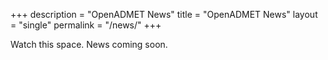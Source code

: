 +++
description = "OpenADMET News"
title = "OpenADMET News"
layout = "single"
permalink = "/news/"
+++

Watch this space. News coming soon.